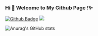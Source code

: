 ### Hi 👋 Welcome to My Github Page !✨

[![Github Badge](https://img.shields.io/badge/-Github-232323?style=flat-square&logo=Github&logoColor=white&link=https://github.com/Altriabot)](https://github.com/Altriabot)
![](https://visitor-badge.glitch.me/badge?page_id=Altriabot.Saber)


![Anurag's GitHub stats](https://github-readme-stats.vercel.app/api?username=Altriabot&hide=issues&show_icons=true&theme=buefy)

<!--
**Altriabot/Saber** is a ✨ _special_ ✨ repository because its `README.md` (this file) appears on your GitHub profile.
-->
